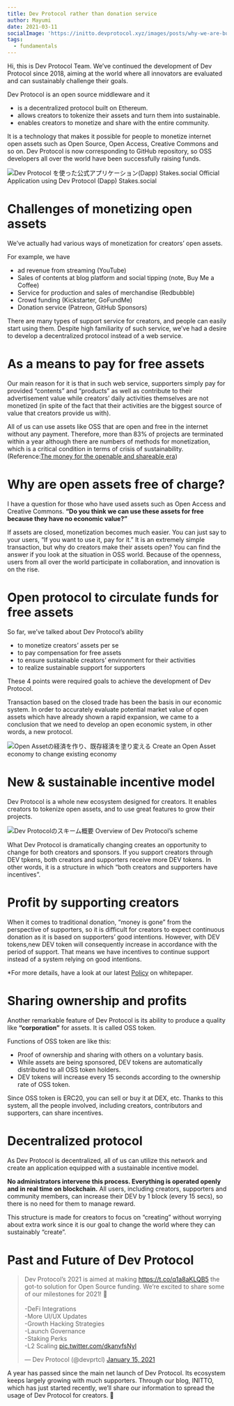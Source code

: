 ```yaml
---
title: Dev Protocol rather than donation service
author: Mayumi
date: 2021-03-11
socialImage: 'https://initto.devprotocol.xyz/images/posts/why-we-are-building-dev-protocol-not-a-donation-service/ogp-en.png'
tags:
  - fundamentals
---
```


Hi, this is Dev Protocol Team.
We’ve continued the development of Dev Protocol since 2018, aiming at the world where all innovators are evaluated and can sustainably challenge their goals.

Dev Protocol is an open source middleware and it

- is a decentralized protocol built on Ethereum.
- allows creators to tokenize their assets and turn them into sustainable.
- enables creators to monetize and share with the entire community.

 It is a technology that makes it possible for people to monetize internet open assets such as Open Source, Open Access, Creative Commons and so on.
Dev Protocol is now corresponding to GitHub repository, so OSS developers all over the world have been successfully raising funds.

![Dev Protocol を使った公式アプリケーション(Dapp) Stakes.social](/images/posts/why-we-are-building-dev-protocol-not-a-donation-service/stakes-social_top.png)
Official Application using Dev Protocol (Dapp) Stakes.social

# Challenges of monetizing open assets

We’ve actually had various ways of monetization for creators’ open assets.

For example, we have

- ad revenue from streaming (YouTube)
- Sales of contents at blog platform and social tipping (note, Buy Me a Coffee)
- Service for production and sales of merchandise (Redbubble)
- Crowd funding (Kickstarter, GoFundMe)
- Donation service (Patreon, GitHub Sponsors)

There are many types of support service for creators, and people can easily start using them. Despite high familiarity of such service, we’ve had a desire to develop a decentralized protocol instead of a web service.

# As a means to pay for free assets

Our main reason for it is that in such web service, supporters simply pay for  provided “contents” and “products” as well as contribute to their advertisement value while creators’ daily activities themselves are not monetized (in spite of the fact that their activities are the biggest source of value that creators provide us with).

All of us can use assets like OSS that are open and free in the internet without any payment. Therefore, more than 83% of projects are terminated within a year although there are numbers of methods for monetization, which is a critical condition in terms of crisis of sustainability. (Reference:[The money for the openable and shareable era](https://speakerdeck.com/aggre/the-money-for-the-openable-and-shareable-era))

# Why are open assets free of charge?

I have a question for those who have used assets such as Open Access and Creative Commons. **“Do you think we can use these assets for free because they have no economic value?”** 

If assets are closed, monetization becomes much easier. You can just say to your users, “If you want to use it, pay for it.” It is an extremely simple transaction, but why do creators make their assets open? You can find the answer if you look at the situation in OSS world.
Because of the openness, users from all over the world participate in collaboration, and innovation is on the rise.

# Open protocol to circulate funds for free assets

So far, we’ve talked about Dev Protocol’s ability

- to monetize creators’ assets per se
- to pay compensation for free assets
- to ensure sustainable creators’ environment for their activities
- to realize sustainable support for supporters

These 4 points were required goals to achieve the development of Dev Protocol.

Transaction based on the closed trade has been the basis in our economic system. In order to accurately evaluate potential market value of open assets which have already shown a rapid expansion, we came to a conclusion that we need to develop an open economic system, in other words, a new protocol.

![Open Assetの経済を作り、既存経済を塗り変える](/images/posts/why-we-are-building-dev-protocol-not-a-donation-service/open-asset-economy.png)
Create an Open Asset economy to change existing economy

# New & sustainable incentive model

Dev Protocol is a whole new ecosystem designed for creators. It enables creators to tokenize open assets, and to use great features to grow their projects.

![Dev Protocolのスキーム概要](/images/posts/why-we-are-building-dev-protocol-not-a-donation-service/dev-protocol_schemeoutline_for_EN.png)
Overview of Dev Protocol’s scheme

What Dev Protocol is dramatically changing creates an opportunity to change for both creators and sponsors.
If you support creators through DEV tpkens, both creators and supporters receive more DEV tokens. In other words, it is a structure in which “both creators and supporters have incentives”.

# Profit by supporting creators

When it comes to traditional donation, “money is gone” from the perspective of supporters, so it is difficult for creators to expect continuous donation as it is based on supporters’ good intentions. However, with DEV tokens,new DEV token will consequently increase in accordance with the period of support. That means we have incentives to continue support instead of a system relying on good intentions.

*For more details, have a look at our latest [Policy](https://github.com/dev-protocol/protocol/blob/master/docs/POLICY.md) on whitepaper.

# Sharing ownership and profits

Another remarkable feature of Dev Protocol is its ability to produce a quality like **“corporation”** for assets. It is called OSS token.

Functions of OSS token are like this:

- Proof of ownership and sharing with others on a voluntary basis.
- While assets are being sponsored, DEV tokens are automatically distributed to all OSS token holders.
- DEV tokens will increase every 15 seconds according to the ownership rate of OSS token.

Since OSS token is ERC20, you can sell or buy it at DEX, etc. Thanks to this system, all the people involved, including creators, contributors and supporters, can share incentives.

# Decentralized protocol

As Dev Protocol is decentralized, all of us can utilize this network and create an application equipped with a sustainable incentive model.

**No administrators intervene this process. Everything is operated openly and in real time on blockchain.** All users, including creators, supporters and community members, can increase their DEV by 1 block (every 15 secs), so there is no need for them to manage reward.

This structure is made for creators to focus on “creating” without worrying about extra work since it is our goal to change the world where they can sustainably “create”.

# Past and Future of Dev Protocol

<blockquote class="twitter-tweet"><p lang="en" dir="ltr">Dev Protocol’s 2021 is aimed at making <a href="https://t.co/q1a8aKLQB5">https://t.co/q1a8aKLQB5</a> the got-to solution for Open Source funding. We’re excited to share some of our milestones for 2021! 🎉 <br><br>-DeFi Integrations<br>-More UI/UX Updates<br>-Growth Hacking Strategies<br>-Launch Governance<br>-Staking Perks<br>-L2 Scaling <a href="https://t.co/dkanvfsNyl">pic.twitter.com/dkanvfsNyl</a></p>&mdash; Dev Protocol (@devprtcl) <a href="https://twitter.com/devprtcl/status/1350126479141728259?ref_src=twsrc%5Etfw">January 15, 2021</a></blockquote> <script async src="https://platform.twitter.com/widgets.js" charset="utf-8"></script>

A year has passed since the main net launch of Dev Protocol. Its ecosystem keeps largely growing with much supporters. Through our blog, INITTO, which has just started recently, we’ll share our information to spread the usage of Dev Protocol for creators. 🐇